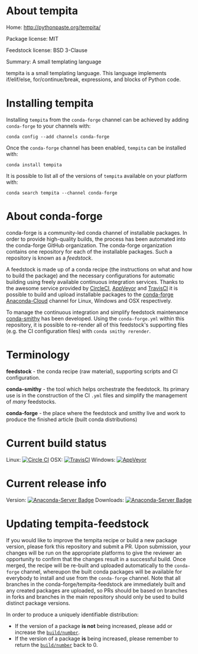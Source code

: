 About tempita
=============

Home: http://pythonpaste.org/tempita/

Package license: MIT

Feedstock license: BSD 3-Clause

Summary: A small templating language

tempita is a small templating language. This language implements
if/elif/else, for/continue/break, expressions, and blocks of Python code.


Installing tempita
==================

Installing `tempita` from the `conda-forge` channel can be achieved by adding `conda-forge` to your channels with:

```
conda config --add channels conda-forge
```

Once the `conda-forge` channel has been enabled, `tempita` can be installed with:

```
conda install tempita
```

It is possible to list all of the versions of `tempita` available on your platform with:

```
conda search tempita --channel conda-forge
```



About conda-forge
=================

conda-forge is a community-led conda channel of installable packages.
In order to provide high-quality builds, the process has been automated into the
conda-forge GitHub organization. The conda-forge organization contains one repository
for each of the installable packages. Such a repository is known as a *feedstock*.

A feedstock is made up of a conda recipe (the instructions on what and how to build
the package) and the necessary configurations for automatic building using freely
available continuous integration services. Thanks to the awesome service provided by
[CircleCI](https://circleci.com/), [AppVeyor](http://www.appveyor.com/)
and [TravisCI](https://travis-ci.org/) it is possible to build and upload installable
packages to the [conda-forge](https://anaconda.org/conda-forge)
[Anaconda-Cloud](http://docs.anaconda.org/) channel for Linux, Windows and OSX respectively.

To manage the continuous integration and simplify feedstock maintenance
[conda-smithy](http://github.com/conda-forge/conda-smithy) has been developed.
Using the ``conda-forge.yml`` within this repository, it is possible to re-render all of
this feedstock's supporting files (e.g. the CI configuration files) with ``conda smithy rerender``.


Terminology
===========

**feedstock** - the conda recipe (raw material), supporting scripts and CI configuration.

**conda-smithy** - the tool which helps orchestrate the feedstock.
                   Its primary use is in the construction of the CI ``.yml`` files
                   and simplify the management of *many* feedstocks.

**conda-forge** - the place where the feedstock and smithy live and work to
                  produce the finished article (built conda distributions)

Current build status
====================

Linux: [![Circle CI](https://circleci.com/gh/conda-forge/tempita-feedstock.svg?style=shield)](https://circleci.com/gh/conda-forge/tempita-feedstock)
OSX: [![TravisCI](https://travis-ci.org/conda-forge/tempita-feedstock.svg?branch=master)](https://travis-ci.org/conda-forge/tempita-feedstock)
Windows: [![AppVeyor](https://ci.appveyor.com/api/projects/status/github/conda-forge/tempita-feedstock?svg=True)](https://ci.appveyor.com/project/conda-forge/tempita-feedstock/branch/master)

Current release info
====================
Version: [![Anaconda-Server Badge](https://anaconda.org/conda-forge/tempita/badges/version.svg)](https://anaconda.org/conda-forge/tempita)
Downloads: [![Anaconda-Server Badge](https://anaconda.org/conda-forge/tempita/badges/downloads.svg)](https://anaconda.org/conda-forge/tempita)


Updating tempita-feedstock
==========================

If you would like to improve the tempita recipe or build a new
package version, please fork this repository and submit a PR. Upon submission,
your changes will be run on the appropriate platforms to give the reviewer an
opportunity to confirm that the changes result in a successful build. Once
merged, the recipe will be re-built and uploaded automatically to the
`conda-forge` channel, whereupon the built conda packages will be available for
everybody to install and use from the `conda-forge` channel.
Note that all branches in the conda-forge/tempita-feedstock are
immediately built and any created packages are uploaded, so PRs should be based
on branches in forks and branches in the main repository should only be used to
build distinct package versions.

In order to produce a uniquely identifiable distribution:
 * If the version of a package **is not** being increased, please add or increase
   the [``build/number``](http://conda.pydata.org/docs/building/meta-yaml.html#build-number-and-string).
 * If the version of a package **is** being increased, please remember to return
   the [``build/number``](http://conda.pydata.org/docs/building/meta-yaml.html#build-number-and-string)
   back to 0.
